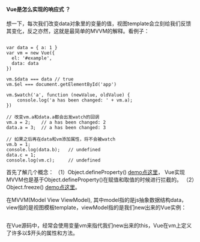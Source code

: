 #### Vue是怎么实现的响应式 ？

想一下，每次我们改变data对象里的变量的值，视图template会立刻给我们反馈其变化，反之亦然，这就是最简单的MVVM的解释。看例子：

```

var data = { a: 1 }
var vm = new Vue({
  el: '#example',
  data: data
})

vm.$data === data // true
vm.$el === document.getElementById('app')

vm.$watch('a', function (newValue, oldValue) {
    console.log('a has been changed: ' + vm.a);
})

// 改变vm.a和data.a都会出发watch的回调
vm.a = 2;    // a has been changed: 2
data.a = 3;  // a has been changed: 3

// 如果之后再在data和vm添加属性，将不会被watch
vm.b = 1;
console.log(data.b);   // undefined
data.c = 1;
console.log(vm.c);     // undefined

```


首先了解几个概念：
（1）Object.defineProperty()  [demo点这里](https://github.com/baoendemao/javascript-summary/tree/master/demos/demo-object/object-1.js)，
Vue实现MVVM也是基于Object.defineProperty()在赋值和取值的时候进行拦截的。
（2）Object.freeze()  [demo点这里](https://github.com/baoendemao/javascript-summary/tree/master/demos/demo-object/object-3.js)。

在MVVM(Model View ViewModel), 其中model指的是js抽象数据结构data，view指的是视图模板template，viewModel指的是我们new出来的Vue实例：

```

```

在Vue源码中，经常会使用变量vm来指代我们new出来的this，Vue在vm上定义了许多以$开头的属性和方法。

```
```

  

